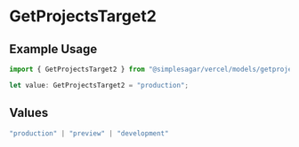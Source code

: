 # GetProjectsTarget2

## Example Usage

```typescript
import { GetProjectsTarget2 } from "@simplesagar/vercel/models/getprojectsop.js";

let value: GetProjectsTarget2 = "production";
```

## Values

```typescript
"production" | "preview" | "development"
```